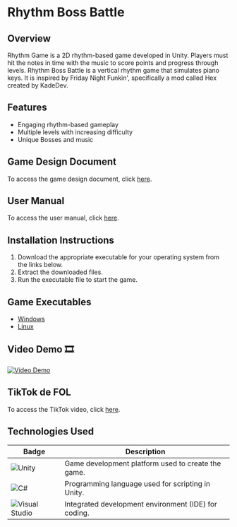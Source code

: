# Rhythm Boss Battle

## Overview
Rhythm Game is a 2D rhythm-based game developed in Unity. Players must hit the notes in time with the music to score points and progress through levels. Rhythm Boss Battle is a vertical rhythm game that simulates piano keys. It is inspired by Friday Night Funkin', specifically a mod called Hex created by KadeDev.

## Features
- Engaging rhythm-based gameplay
- Multiple levels with increasing difficulty
- Unique Bosses and music

## Game Design Document
To access the game design document, click [here](https://docs.google.com/document/d/1QRYfU81FBlNTlYZMiQc1rtr-PH-84MkLw08unOhVPWI/edit?usp=sharing).

## User Manual
To access the user manual, click [here](https://docs.google.com/document/d/1P5GVe16G_aGuNU0HwU7Or_7ep7b07gQ744Qa1-kLJXM/edit?usp=sharing).

## Installation Instructions
1. Download the appropriate executable for your operating system from the links below.
2. Extract the downloaded files.
3. Run the executable file to start the game.

## Game Executables
- [Windows](https://drive.google.com/file/d/1Hd0GJYj_b9Ewewc1DVzQ0XcxUjPxa7YX/view?usp=sharing)
- [Linux](https://drive.google.com/file/d/1agF8vbYrMTyjaBwIATuq5yIc7d7vF_nZ/view?usp=sharing)

## Video Demo 🎞️
[![Video Demo](https://github.com/BrandonJimenez23/Rhythm-Boss-Battle/blob/main/img/video_thumbnail.jpg)](https://drive.google.com/file/d/1xRMGPscEmPjHq-sRfPJjXdXvKDvY3Vs6/view?usp=sharing)

## TikTok de FOL
To access the TikTok video, click [here](https://drive.google.com/file/d/1SHB-oSVd50sFcO-JDTcuU-i6q-8vCxvK/view?usp=sharing).

## Technologies Used
| Badge                                                                 | Description                                           |
|-----------------------------------------------------------------------|-------------------------------------------------------|
| ![Unity](https://img.shields.io/badge/Unity-100000?style=flat&logo=unity&logoColor=white) | Game development platform used to create the game.    |
| ![C#](https://img.shields.io/badge/C%23-239120?style=flat&logo=c-sharp&logoColor=white)   | Programming language used for scripting in Unity.     |
| ![Visual Studio](https://img.shields.io/badge/Visual%20Studio-5C2D91?style=flat&logo=visual%20studio&logoColor=white) | Integrated development environment (IDE) for coding.  |

